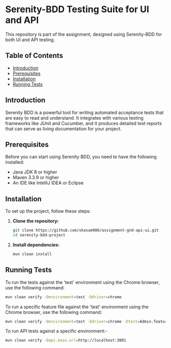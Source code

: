 # Serenity-BDD Testing Suite for UI and API

This repository is part of the assignment, designed using Serenity-BDD for both UI and API testing.

## Table of Contents

- [Introduction](#introduction)
- [Prerequisites](#prerequisites)
- [Installation](#installation)
- [Running Tests](#running-tests)

## Introduction

Serenity BDD is a powerful tool for writing automated acceptance tests that are easy to read and understand. It
integrates with various testing frameworks like JUnit and Cucumber, and it produces detailed test reports that can serve
as living documentation for your project.

## Prerequisites

Before you can start using Serenity BDD, you need to have the following installed:

- Java JDK 8 or higher
- Maven 3.3.9 or higher
- An IDE like IntelliJ IDEA or Eclipse

## Installation

To set up the project, follow these steps:

1. **Clone the repository:**

    ```bash
    git clone https://github.com/skasam906/assignment-gnd-api-ui.git
    cd serenity-bdd-project
    ```

2. **Install dependencies:**

    ```bash
    mvn clean install
    ```

## Running Tests

To run the tests against the 'test' environment using the Chrome browser, use the following command:

   ```bash
   mvn clean verify -Denvironment=test -Ddriver=chrome
   ```

To run a specific feature file against the 'test' environment using the Chrome browser, use the following command:

   ```bash
   mvn clean verify -Denvironment=test -Ddriver=chrome -Dtest=Admin.feature
   ```

To run API tests against a specific environment:-

   ```bash
  mvn clean verify -Dapi.base.url=http://localhost:3001
   ```

